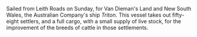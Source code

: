 Sailed from Leith Roads on Sunday, for Van Dieman's Land and New South
                    Wales, the Australian Company's ship *Triton.* This
                    vessel takes out fifty-eight settlers, and a full cargo, with a small
                    supply of live stock, for the improvement of the breeds of cattle in
                    those settlements.